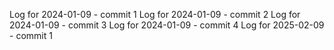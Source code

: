 Log for 2024-01-09 - commit 1
Log for 2024-01-09 - commit 2
Log for 2024-01-09 - commit 3
Log for 2024-01-09 - commit 4
Log for 2025-02-09 - commit 1
